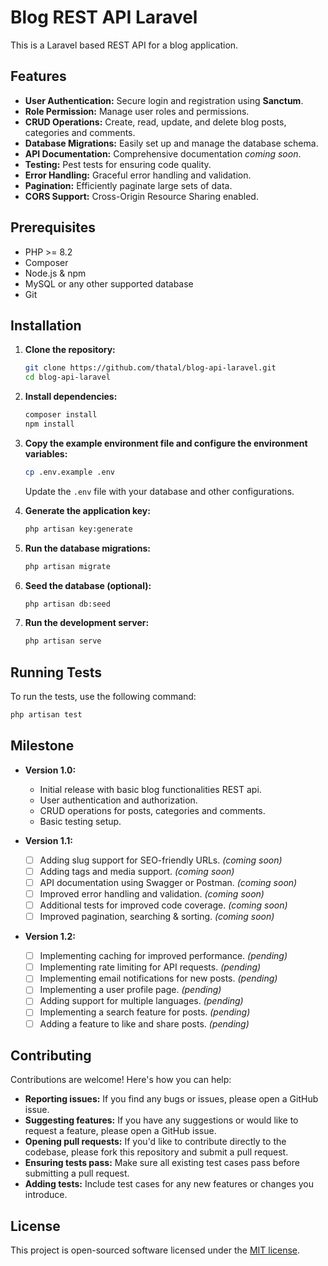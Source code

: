 # Blog REST API Laravel

This is a Laravel based REST API for a blog application.
## Features

- **User Authentication:** Secure login and registration using **Sanctum**.
- **Role Permission:** Manage user roles and permissions.
- **CRUD Operations:** Create, read, update, and delete blog posts, categories and comments.
- **Database Migrations:** Easily set up and manage the database schema.
- **API Documentation:** Comprehensive documentation *coming soon*.
- **Testing:** Pest tests for ensuring code quality.
- **Error Handling:** Graceful error handling and validation.
- **Pagination:** Efficiently paginate large sets of data.
- **CORS Support:** Cross-Origin Resource Sharing enabled.

## Prerequisites

- PHP >= 8.2
- Composer
- Node.js & npm
- MySQL or any other supported database
- Git

## Installation

1. **Clone the repository:**

    ```sh
    git clone https://github.com/thatal/blog-api-laravel.git
    cd blog-api-laravel
    ```

2. **Install dependencies:**

    ```sh
    composer install
    npm install
    ```

3. **Copy the example environment file and configure the environment variables:**

    ```sh
    cp .env.example .env
    ```

    Update the `.env` file with your database and other configurations.

4. **Generate the application key:**

    ```sh
    php artisan key:generate
    ```

5. **Run the database migrations:**

    ```sh
    php artisan migrate
    ```

6. **Seed the database (optional):**

    ```sh
    php artisan db:seed
    ```

7. **Run the development server:**

    ```sh
    php artisan serve
    ```
## Running Tests

To run the tests, use the following command:

```sh
php artisan test
```
## Milestone

- **Version 1.0:**
    - Initial release with basic blog functionalities REST api.
    - User authentication and authorization.
    - CRUD operations for posts, categories and comments.
    - Basic testing setup.

- **Version 1.1:**
    - [ ] Adding slug support for SEO-friendly URLs. *(coming soon)*
    - [ ] Adding tags and media support. *(coming soon)*
    - [ ] API documentation using Swagger or Postman. *(coming soon)*
    - [ ] Improved error handling and validation. *(coming soon)*
    - [ ] Additional tests for improved code coverage. *(coming soon)*
    - [ ] Improved pagination, searching & sorting. *(coming soon)*

- **Version 1.2:**
    - [ ] Implementing caching for improved performance. *(pending)*
    - [ ] Implementing rate limiting for API requests. *(pending)*
    - [ ] Implementing email notifications for new posts. *(pending)*
    - [ ] Implementing a user profile page. *(pending)*
    - [ ] Adding support for multiple languages. *(pending)*
    - [ ] Implementing a search feature for posts. *(pending)*
    - [ ] Adding a feature to like and share posts. *(pending)*

## Contributing

Contributions are welcome! Here's how you can help:

- **Reporting issues:** If you find any bugs or issues, please open a GitHub issue.
- **Suggesting features:** If you have any suggestions or would like to request a feature, please open a GitHub issue.
- **Opening pull requests:** If you'd like to contribute directly to the codebase, please fork this repository and submit a pull request.
- **Ensuring tests pass:** Make sure all existing test cases pass before submitting a pull request.
- **Adding tests:** Include test cases for any new features or changes you introduce.


## License

This project is open-sourced software licensed under the [MIT license](https://opensource.org/licenses/MIT).
